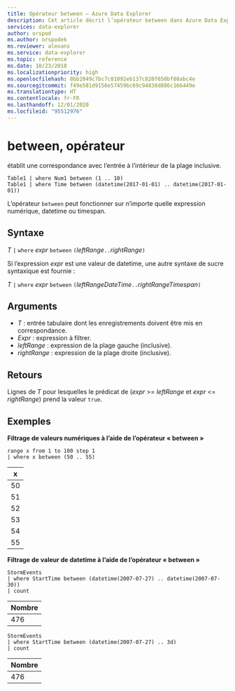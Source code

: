 ```yaml
---
title: Opérateur between – Azure Data Explorer
description: Cet article décrit l’opérateur between dans Azure Data Explorer.
services: data-explorer
author: orspod
ms.author: orspodek
ms.reviewer: alexans
ms.service: data-explorer
ms.topic: reference
ms.date: 10/23/2018
ms.localizationpriority: high
ms.openlocfilehash: 8bb2049c7bc7c81092eb137c820f650bf88abc4e
ms.sourcegitcommit: f49e581d9156e57459bc69c94838d886c166449e
ms.translationtype: HT
ms.contentlocale: fr-FR
ms.lasthandoff: 12/01/2020
ms.locfileid: "95512976"
---
```

# <a name="between-operator"></a>between, opérateur

établit une correspondance avec l’entrée à l’intérieur de la plage inclusive.

```kusto
Table1 | where Num1 between (1 .. 10)
Table1 | where Time between (datetime(2017-01-01) .. datetime(2017-01-01))
```

L’opérateur `between` peut fonctionner sur n’importe quelle expression numérique, datetime ou timespan.
 
## <a name="syntax"></a>Syntaxe

*T* `|` `where` *expr* `between` `(`*leftRange*` .. `*rightRange*`)`   
 
Si l’expression *expr* est une valeur de datetime, une autre syntaxe de sucre syntaxique est fournie :

*T* `|` `where` *expr* `between` `(`*leftRangeDateTime*` .. `*rightRangeTimespan*`)`   

## <a name="arguments"></a>Arguments

* *T* : entrée tabulaire dont les enregistrements doivent être mis en correspondance.
* *Expr* : expression à filtrer.
* *leftRange* : expression de la plage gauche (inclusive).
* *rightRange* : expression de la plage droite (inclusive).

## <a name="returns"></a>Retours

Lignes de *T* pour lesquelles le prédicat de (*expr* >= *leftRange* et *expr* <= *rightRange*) prend la valeur `true`.

## <a name="examples"></a>Exemples  

**Filtrage de valeurs numériques à l’aide de l’opérateur « between »**  

<!-- csl: https://help.kusto.windows.net:443/Samples -->
```kusto
range x from 1 to 100 step 1
| where x between (50 .. 55)
```

|x|
|---|
|50|
|51|
|52|
|53|
|54|
|55|

**Filtrage de valeur de datetime à l’aide de l’opérateur « between »**  

<!-- csl: https://help.kusto.windows.net:443/Samples -->
```kusto
StormEvents
| where StartTime between (datetime(2007-07-27) .. datetime(2007-07-30))
| count 
```

|Nombre|
|---|
|476|

<!-- csl: https://help.kusto.windows.net:443/Samples -->
```kusto
StormEvents
| where StartTime between (datetime(2007-07-27) .. 3d)
| count 
```

|Nombre|
|---|
|476|
